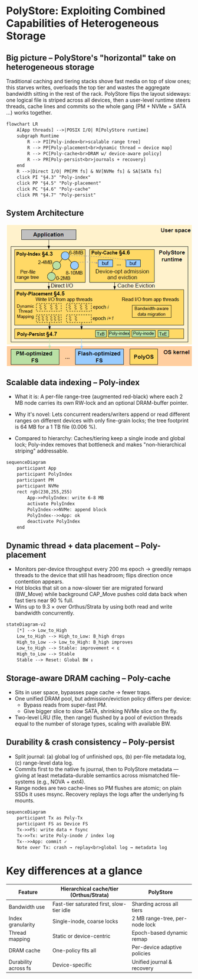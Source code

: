 # PolyStore: Exploiting Combined Capabilities of Heterogeneous Storage

## Big picture – PolyStore's "horizontal" take on heterogeneous storage

Traditional caching and tiering stacks shove fast media on top of slow ones; this starves writes, overloads the top tier and wastes the aggregate bandwidth sitting in the rest of the rack. PolyStore flips the layout sideways: one logical file is striped across all devices, then a user-level runtime steers threads, cache lines and commits so the whole gang (PM + NVMe + SATA ...) works together.

```mermaid
flowchart LR
    A[App threads] -->|POSIX I/O| R[PolyStore runtime]
    subgraph Runtime
        R --> PI[Poly-index<br>scalable range tree]
        R --> PP[Poly-placement<br>dynamic thread ↔ device map]
        R --> PC[Poly-cache<br>DRAM w/ device-aware policy]
        R --> PR[Poly-persist<br>journals + recovery]
    end
    R -->|Direct I/O| PM[PM fs] & NV[NVMe fs] & SA[SATA fs]
    click PI "§4.3" "Poly-index"
    click PP "§4.5" "Poly-placement"
    click PC "§4.6" "Poly-cache"
    click PR "§4.7" "Poly-persist"
```

## System Architecture

![PolyStore Architecture](../assets/fast25-ren-001.png)

## Scalable data indexing – Poly-index

- What it is: A per-file range-tree (augmented red-black) where each 2 MB node carries its own RW-lock and an optional DRAM-buffer pointer.

- Why it's novel: Lets concurrent readers/writers append or read different ranges on different devices with only fine-grain locks; the tree footprint is 64 MB for a 1 TB file (0.006 %).

- Compared to hierarchy: Caches/tiering keep a single inode and global lock; Poly-index removes that bottleneck and makes "non-hierarchical striping" addressable. 

```mermaid
sequenceDiagram
    participant App
    participant PolyIndex
    participant PM
    participant NVMe
    rect rgb(230,255,255)
        App->>PolyIndex: write 6-8 MB
        activate PolyIndex
        PolyIndex->>NVMe: append block
        PolyIndex-->>App: ok
        deactivate PolyIndex
    end
```

## Dynamic thread + data placement – Poly-placement

- Monitors per-device throughput every 200 ms epoch → greedily remaps threads to the device that still has headroom; flips direction once contention appears.
- Hot blocks that sit on a now-slower tier are migrated forward (BW_Move) while background CAP_Move pushes cold data back when fast tiers near 90 % full.
- Wins up to 9.3 × over Orthus/Strata by using both read and write bandwidth concurrently.

```mermaid
stateDiagram-v2
    [*] --> Low_to_High
    Low_to_High --> High_to_Low: B_high drops
    High_to_Low --> Low_to_High: B_high improves
    Low_to_High --> Stable: improvement < ε
    High_to_Low --> Stable
    Stable --> Reset: Global BW ↓
```

## Storage-aware DRAM caching – Poly-cache

- Sits in user space, bypasses page cache → fewer traps.
- One unified DRAM pool, but admission/eviction policy differs per device:
    - Bypass reads from super-fast PM.
    - Give bigger slice to slow SATA, shrinking NVMe slice on the fly.
- Two-level LRU (file, then range) flushed by a pool of eviction threads equal to the number of storage types, scaling with available BW.

## Durability & crash consistency – Poly-persist
- Split journal: (a) global log of unfinished ops, (b) per-file metadata log, (c) range-level data log.
- Commits first to the native fs journal, then to PolyStore metadata — giving at least metadata-durable semantics across mismatched file-systems (e.g., NOVA + ext4).
- Range nodes are two cache-lines so PM flushes are atomic; on plain SSDs it uses msync. Recovery replays the logs after the underlying fs mounts.

```mermaid
sequenceDiagram
    participant Tx as Poly-Tx
    participant FS as Device FS
    Tx->>FS: write data + fsync
    Tx->>Tx: write Poly-inode / index log
    Tx-->>App: commit ✓
    Note over Tx: crash → replay<br>global log → metadata log
```

# Key differences at a glance

| Feature | Hierarchical cache/tier (Orthus/Strata) | PolyStore |
|---------|----------------------------------------|-----------|
| Bandwidth use | Fast-tier saturated first, slow-tier idle | Sharding across all tiers |
| Index granularity | Single-inode, coarse locks | 2 MB range-tree, per-node lock |
| Thread mapping | Static or device-centric | Epoch-based dynamic remap |
| DRAM cache | One-policy fits all | Per-device adaptive policies |
| Durability across fs | Device-specific | Unified journal & recovery |
